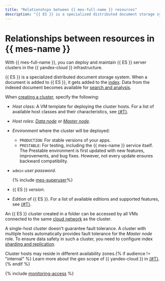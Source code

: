 ```yaml
---
title: "Relationships between {{ mes-full-name }} resources"
description: "{{ ES }} is a specialized distributed document storage system. When a document is added to {{ ES }}, it gets added to an index. Data from the indexed document becomes available for search and analysis. {{ mes-full-name }} helps you deploy and maintain {{ ES }} server clusters in the {{ yandex-cloud }} infrastructure."
---
```


# Relationships between resources in {{ mes-name }}

With {{ mes-full-name }}, you can deploy and maintain {{ ES }} server clusters in the {{ yandex-cloud }} infrastructure.

{{ ES }} is a specialized distributed document storage system. When a document is added to {{ ES }}, it gets added to the [index](indexing.md). Data from the indexed document becomes available for [search and analysis](searching.md).

When [creating a cluster](../operations/cluster-create.md), specify the following:

- _Host class_: A VM template for deploying the cluster hosts. For a list of available host classes and their characteristics, see [{#T}](instance-types.md).

- _Host roles_: [_Data node_](hosts-roles.md#data-node) or [_Master node_](hosts-roles.md#master-node).

- _Environment_ where the cluster will be deployed:
   - `PRODUCTION`: For stable versions of your apps.
   - `PRESTABLE`: For testing, including the {{ mes-name }} service itself. The Prestable environment is first updated with new features, improvements, and bug fixes. However, not every update ensures backward compatibility.

- `admin` _user password_.

   {% include [mes-superuser](../../_includes/mdb/mes-superuser.md)%}

- {{ ES }} _version_.

- _Edition_ of {{ ES }}. For a list of available editions and supported features, see [{#T}](es-editions.md).

An {{ ES }} cluster created in a folder can be accessed by all VMs connected to the same [cloud network](../../vpc/) as the cluster.

A single-host cluster doesn't guarantee fault tolerance. A cluster with multiple hosts automatically provides fault tolerance for the _Master node_ role. To ensure data safety in such a cluster, you need to configure index [sharding and replication](scalability-and-resilience.md).

Cluster hosts may reside in different availability zones.{% if audience != "internal" %} Learn more about the geo scope of {{ yandex-cloud }} in [{#T}](../../overview/concepts/geo-scope.md).{% endif %}

{% include [monitoring-access](../../_includes/mdb/monitoring-access.md) %}
